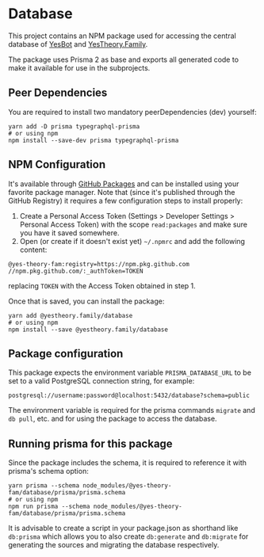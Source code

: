 # Database

This project contains an NPM package used for accessing the central database
of [YesBot](https://github.com/Yes-Theory-Fam/yesbot-ts)
and [YesTheory.Family](https://github.com/Yes-Theory-Fam/yestheory.family).

The package uses Prisma 2 as base and exports all generated code to make it available for use in the subprojects.

## Peer Dependencies

You are required to install two mandatory peerDependencies (dev) yourself:

```shell
yarn add -D prisma typegraphql-prisma
# or using npm
npm install --save-dev prisma typegraphql-prisma
```

## NPM Configuration

It's available through [GitHub Packages](https://github.com/features/packages) and can be installed using your favorite
package manager. Note that (since it's published through the GitHub Registry) it requires a few configuration steps to
install properly:

1. Create a Personal Access Token (Settings > Developer Settings > Personal Access Token) with the scope `read:packages`
   and make sure you have it saved somewhere.
2. Open (or create if it doesn't exist yet) `~/.npmrc` and add the following content:

```
@yes-theory-fam:registry=https://npm.pkg.github.com
//npm.pkg.github.com/:_authToken=TOKEN
```

replacing `TOKEN` with the Access Token obtained in step 1.

Once that is saved, you can install the package:

```shell
yarn add @yestheory.family/database
# or using npm
npm install --save @yestheory.family/database
```

## Package configuration

This package expects the environment variable `PRISMA_DATABASE_URL` to be set to a valid PostgreSQL connection string,
for example:

```
postgresql://username:password@localhost:5432/database?schema=public
```

The environment variable is required for the prisma commands `migrate` and `db pull`, etc. and for using the package to
access the database.

## Running prisma for this package

Since the package includes the schema, it is required to reference it with prisma's schema option:

```shell
yarn prisma --schema node_modules/@yes-theory-fam/database/prisma/prisma.schema
# or using npm
npm run prisma --schema node_modules/@yes-theory-fam/database/prisma/prisma.schema
```

It is advisable to create a script in your package.json as shorthand like `db:prisma` which allows you to also
create `db:generate` and `db:migrate` for generating the sources and migrating the database respectively. 
